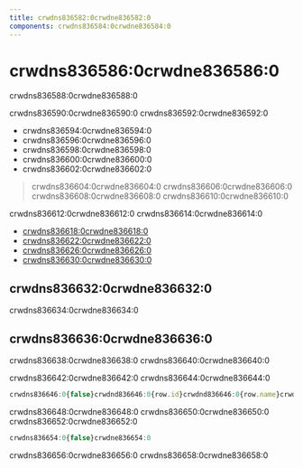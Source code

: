 ```yaml
---
title: crwdns836582:0crwdne836582:0
components: crwdns836584:0crwdne836584:0
---
```

# crwdns836586:0crwdne836586:0

<p class="description">crwdns836588:0crwdne836588:0</p>

crwdns836590:0crwdne836590:0 crwdns836592:0crwdne836592:0

- crwdns836594:0crwdne836594:0
- crwdns836596:0crwdne836596:0
- crwdns836598:0crwdne836598:0
- crwdns836600:0crwdne836600:0
- crwdns836602:0crwdne836602:0

> crwdns836604:0crwdne836604:0 crwdns836606:0crwdne836606:0 crwdns836608:0crwdne836608:0 crwdns836610:0crwdne836610:0

crwdns836612:0crwdne836612:0 crwdns836614:0crwdne836614:0

- [crwdns836618:0crwdne836618:0](crwdns836616:0crwdne836616:0)
- [crwdns836622:0crwdne836622:0](crwdns836620:0crwdne836620:0)
- [crwdns836626:0crwdne836626:0](crwdns836624:0crwdne836624:0)
- [crwdns836630:0crwdne836630:0](crwdns836628:0crwdne836628:0)

## crwdns836632:0crwdne836632:0

crwdns836634:0crwdne836634:0

## crwdns836636:0crwdne836636:0

crwdns836638:0crwdne836638:0 crwdns836640:0crwdne836640:0

crwdns836642:0crwdne836642:0 crwdns836644:0crwdne836644:0

```jsx
crwdns836646:0{false}crwdnd836646:0{row.id}crwdnd836646:0{row.name}crwdnd836646:0{row.calories}crwdnd836646:0{row.fat}crwdne836646:0
```

crwdns836648:0crwdne836648:0 crwdns836650:0crwdne836650:0 crwdns836652:0crwdne836652:0

```jsx
crwdns836654:0{false}crwdne836654:0
```

crwdns836656:0crwdne836656:0 crwdns836658:0crwdne836658:0